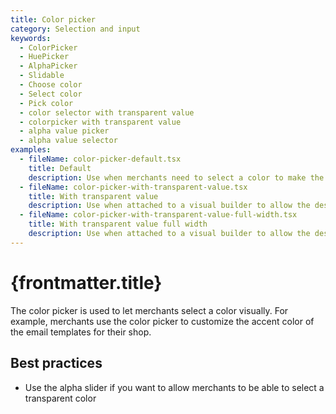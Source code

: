 ```yaml
---
title: Color picker
category: Selection and input
keywords:
  - ColorPicker
  - HuePicker
  - AlphaPicker
  - Slidable
  - Choose color
  - Select color
  - Pick color
  - color selector with transparent value
  - colorpicker with transparent value
  - alpha value picker
  - alpha value selector
examples:
  - fileName: color-picker-default.tsx
    title: Default
    description: Use when merchants need to select a color to make the selection a visual task rather than a technical one.
  - fileName: color-picker-with-transparent-value.tsx
    title: With transparent value
    description: Use when attached to a visual builder to allow the designated object to have a transparent background that allows underlying objects to show through.
  - fileName: color-picker-with-transparent-value-full-width.tsx
    title: With transparent value full width
    description: Use when attached to a visual builder to allow the designated object to have a transparent background that allows underlying objects to show through.
---
```


# {frontmatter.title}

<Lede>

The color picker is used to let merchants select a color visually. For example, merchants use the color picker to customize the accent color of the email templates for their shop.

</Lede>

<Examples />

<Props componentName={frontmatter.title} />

## Best practices

- Use the alpha slider if you want to allow merchants to be able to select a transparent color
